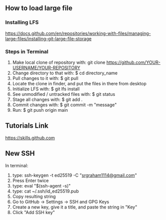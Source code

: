 ## How to load large file
### Installing LFS
https://docs.github.com/en/repositories/working-with-files/managing-large-files/installing-git-large-file-storage
### Steps in Terminal
1. Make local clone of repository with: git clone https://github.com/YOUR-USERNAME/YOUR-REPOSITORY
2. Change directory to that with: $ cd directory_name
3. Pull changes to it with: $ git pull
4. Locate the clone in finder, and put the files in there from desktop
5. Initialize LFS with: $ git lfs install
6. See unmodified / untracked files with: $ git status
7. Stage all changes with: $ git add .
8. Commit changes with: $ git commit -m "message"
9. Run: $ git push origin main




## Tutorials Link
https://skills.github.com

## New SSH
In terminal:
1. type: ssh-keygen -t ed25519 -C "srgraham1114@gmail.com"
2. Press Enter twice
3. type: eval "$(ssh-agent -s)"
4. type: cat ~/.ssh/id_ed25519.pub
5. Copy resulting string
6. Go to GitHub -> Settings -> SSH and GPG Keys
7. Create a new key, give it a title, and paste the string in "Key"
8. Click "Add SSH key" 
